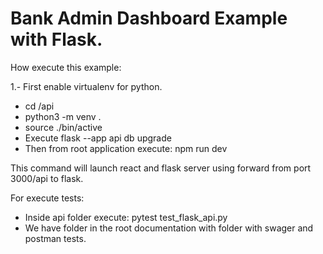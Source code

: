# Bank Admin Dashboard Example with Flask.

How execute this example:

1.- First enable virtualenv for python.
   * cd /api
   * python3 -m venv .
   * source ./bin/active
   * Execute flask --app api db upgrade
   * Then from root application execute: npm run dev


This command will launch react and flask server using forward from port 3000/api to flask.

For execute tests:
   * Inside api folder execute: 
       pytest test_flask_api.py
   * We have folder in the root documentation with folder with swager and postman tests.
